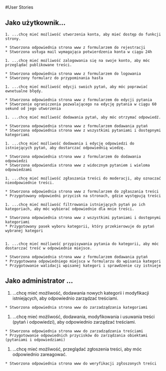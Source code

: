 #User Stories

## Jako użytkownik...

    1. ...chcę mieć możliwość utworzenia konta, aby mieć dostęp do funkcji strony.

	* Stworzona odpowiednia strona www z formularzem do rejestracji
	* Stworzona usługa mail wymagająca potwierdzenia konta w ciągu 24h

    1. ...chcę mieć możliwość zalogowania się na swoje konto, aby móc przeglądać publikowane treści.

	* Stworzona odpowiednia strona www z formularzem do logowania
	* Stworzony formularz do przypominania hasła

    1. ...chcę mieć możliwość edycji swoich pytań, aby móc poprawiać ewnetualne błędy.

	* Stworzona odpowiednia strona www z formularzem do edycji pytania
	* Stworzenie ograniczenia pozwalającego na edycję pytania w ciągu 60 sekund od jego utworzenia

    1. ...chcę mieć możliwość dodawania pytań, aby móc otrzymać odpowiedź.

	* Stworzona odpowiednia strona www z formularzem dodawania pytań
	* Stworzona odpowiednia strona www z wszystkimi pytaniami i dostępnymi kategoriami

    1. ...chcę mieć możliwość dodawania i edycję odpowiedzi do istniejących pytań, aby dostarczać odpowiednią wiedzę.

	* Stworzona odpowiednia strona www z formularzem do dodawania odpowiedzi
	* Stworzona odpowiendia strona www z widocznym pytaniem i wieloma odpowiedzami

    1. ...chcę mieć możliwość zgłaszania treści do moderacji, aby oznaczać nieodpowiednie treści.

	* Stworzona odpowiednia strona www z formularzem do zgłaszania treści
	* Przygotowany odpowiedni przycisk na stronach, gdzie występują treści

    1. ...chcę mieć możliwość filtrowania istniejących pytań po ich kategoriach, aby móc wybierać odpowiednie dla mnie treści.

	* Stworzona odpowiednia strona www z wszystkimi pytaniami i dostępnymi kategoriami
	* Przygotowany pasek wyboru kategorii, który przekierowuje do pytań wybranej kategori


    1. ...chcę mieć możliwość przypisywania pytania do kategorii, aby móc dostarczać treść w odpowiednie miejsce.

	* Stworzona odpowiednia strona www z formularzem dodawania pytań
	* Przygotowana odpowiedniego miejsca w formularzu do wpisania kategori
	* Przygotowanie walidacji wpisanej kategori i sprawdzenie czy istnieje

## Jako administrator ...
   1. ...chcę mieć możliwość, dodawania nowych kategorii i modyfikacji istniejących, aby odpowiednio zarządzać treściami.

	* Stworzona odpowiednia strona www do zarzadządzania kategoriami

   1. ...chcę mieć możliwość, dodawania, modyfikowania i usuwania treści (pytań i odpowiedzi), aby odpowiednio zarządzać treściami.

	* Stworzona odpowiednia strona www do zarzadządzania treściami
	* Przygotowanie odpowiednich przycisków do zarządzania obiektami (pytaniami i odpowiedziami)

   1. ...chcę mieć możliwość, przeglądać zgłoszenia treści, aby móc odpowiednio zareagować.

	* Stworzona odpowiednia strona www do weryfikacji zgłoszonych treści